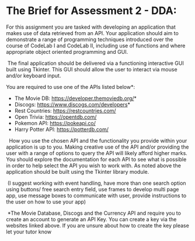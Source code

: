 # The Brief for Assessment 2 - DDA:

For this assignment you are tasked with developing an application that makes use of data retrieved from an API. Your application should aim to demonstrate a range of programming techniques introduced over the course of CodeLab I and CodeLab II, including use of functions and where appropriate object oriented programming and GUI.

&nbsp;The final application should be delivered via a functioning interactive GUI built using Tkinter. This GUI should allow the user to interact via mouse and/or keyboard input.

You are required to use one of the APIs listed below*:
- The Movie DB: https://developer.themoviedb.org/*
- Discogs: https://www.discogs.com/developers*
- Rest Countries: https://restcountries.com/
- Open Trivia: https://opentdb.com/
- Pokemon API: https://pokeapi.co/
- Harry Potter API: https://potterdb.com/

&nbsp;
How you use the chosen API and the functionality you provide within your application is up to you. Making creative use of the API and/or providing the user with a range of options to query the API will likely afford higher marks. You should explore the documentation for each API to see what is possible in order to help select the API you wish to work with. 
As noted above the application should be built using the Tkinter library module. 

&nbsp;(I suggest working with event handling, have more than one search option using buttons/ free search entry field, use frames to develop multi page app, use message boxes to communicate with user, provide instructions to the user on how to use your app)

&nbsp;*The Movie Database, Discogs and the Currency API and require you to create an account to generate an API Key. You can create a key via the websites linked above. If you are unsure about how to create the key please let your tutor know
